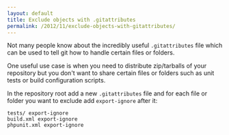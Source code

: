 ```yaml
---
layout: default
title: Exclude objects with .gitattributes
permalink: /2012/11/exclude-objects-with-gitattributes/
---
```


Not many people know about the incredibly useful `.gitattributes` file which can be used to tell git how to handle certain files or folders.

One useful use case is when you need to distribute zip/tarballs of your repository but you don't want to share certain files or folders such as unit tests or build configuration scripts.

In the repository root add a new `.gitattributes` file and for each file or folder you want to exclude add `export-ignore` after it:

	tests/ export-ignore
	build.xml export-ignore
	phpunit.xml export-ignore

